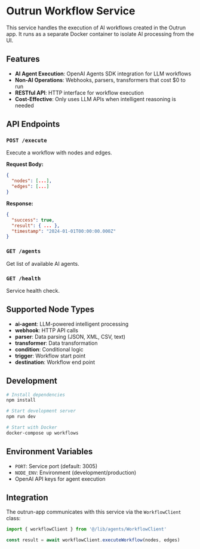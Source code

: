 # Outrun Workflow Service

This service handles the execution of AI workflows created in the Outrun app. It runs as a separate Docker container to isolate AI processing from the UI.

## Features

- **AI Agent Execution**: OpenAI Agents SDK integration for LLM workflows
- **Non-AI Operations**: Webhooks, parsers, transformers that cost $0 to run
- **RESTful API**: HTTP interface for workflow execution
- **Cost-Effective**: Only uses LLM APIs when intelligent reasoning is needed

## API Endpoints

### `POST /execute`
Execute a workflow with nodes and edges.

**Request Body:**
```json
{
  "nodes": [...],
  "edges": [...]
}
```

**Response:**
```json
{
  "success": true,
  "result": { ... },
  "timestamp": "2024-01-01T00:00:00.000Z"
}
```

### `GET /agents`
Get list of available AI agents.

### `GET /health`
Service health check.

## Supported Node Types

- **ai-agent**: LLM-powered intelligent processing
- **webhook**: HTTP API calls
- **parser**: Data parsing (JSON, XML, CSV, text)  
- **transformer**: Data transformation
- **condition**: Conditional logic
- **trigger**: Workflow start point
- **destination**: Workflow end point

## Development

```bash
# Install dependencies
npm install

# Start development server
npm run dev

# Start with Docker
docker-compose up workflows
```

## Environment Variables

- `PORT`: Service port (default: 3005)
- `NODE_ENV`: Environment (development/production)
- OpenAI API keys for agent execution

## Integration

The outrun-app communicates with this service via the `WorkflowClient` class:

```typescript
import { workflowClient } from '@/lib/agents/WorkflowClient'

const result = await workflowClient.executeWorkflow(nodes, edges)
``` 